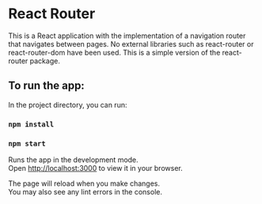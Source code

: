 # React Router

This is a React application with the implementation of a navigation router that navigates between pages. 
No external libraries such as react-router or react-router-dom have been used. This is a simple version of the react-router package.

## To run the app:

In the project directory, you can run:

### `npm install`

### `npm start`

Runs the app in the development mode.\
Open [http://localhost:3000](http://localhost:3000) to view it in your browser.

The page will reload when you make changes.\
You may also see any lint errors in the console.
